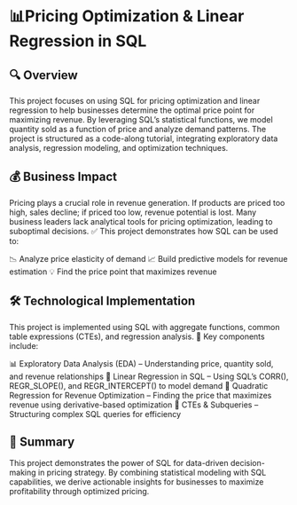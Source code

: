 # 📊Pricing Optimization & Linear Regression in SQL

## 🔍 Overview

This project focuses on using SQL for pricing optimization and linear regression to help businesses determine the optimal price point for maximizing revenue. By leveraging SQL’s statistical functions, we model quantity sold as a function of price and analyze demand patterns. The project is structured as a code-along tutorial, integrating exploratory data analysis, regression modeling, and optimization techniques.

## 💰 Business Impact

Pricing plays a crucial role in revenue generation. If products are priced too high, sales decline; if priced too low, revenue potential is lost. Many business leaders lack analytical tools for pricing optimization, leading to suboptimal decisions.
✅ This project demonstrates how SQL can be used to:

📉 Analyze price elasticity of demand
📈 Build predictive models for revenue estimation
💡 Find the price point that maximizes revenue

## 🛠️ Technological Implementation

This project is implemented using SQL with aggregate functions, common table expressions (CTEs), and regression analysis.
🔑 Key components include:

📊 Exploratory Data Analysis (EDA) – Understanding price, quantity sold, and revenue relationships
📐 Linear Regression in SQL – Using SQL’s CORR(), REGR_SLOPE(), and REGR_INTERCEPT() to model demand
🧮 Quadratic Regression for Revenue Optimization – Finding the price that maximizes revenue using derivative-based optimization
🔄 CTEs & Subqueries – Structuring complex SQL queries for efficiency

## 🚀 Summary

This project demonstrates the power of SQL for data-driven decision-making in pricing strategy. By combining statistical modeling with SQL capabilities, we derive actionable insights for businesses to maximize profitability through optimized pricing.

